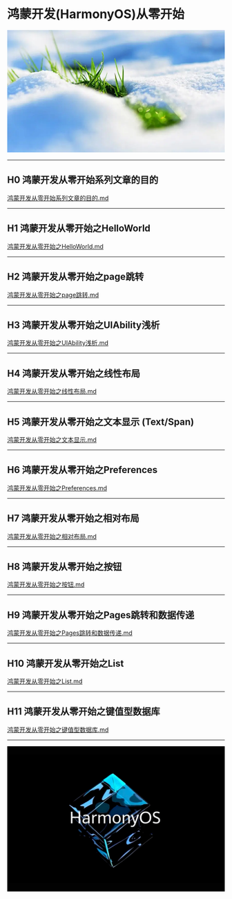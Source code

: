 # 鸿蒙开发(HarmonyOS)从零开始


<img src="image/flower.png">


---

## H0 鸿蒙开发从零开始系列文章的目的

[鸿蒙开发从零开始系列文章的目的.md](./鸿蒙开发从零开始系列文章的目的/鸿蒙开发从零开始系列文章的目的.md)

---

## H1 鸿蒙开发从零开始之HelloWorld

[鸿蒙开发从零开始之HelloWorld.md](./鸿蒙开发从零开始之HelloWorld/鸿蒙开发从零开始之HelloWorld.md)

---

## H2 鸿蒙开发从零开始之page跳转

[鸿蒙开发从零开始之page跳转.md](./鸿蒙开发从零开始之page跳转/鸿蒙开发从零开始之page跳转.md)

---

## H3 鸿蒙开发从零开始之UIAbility浅析

[鸿蒙开发从零开始之UIAbility浅析.md](./鸿蒙开发从零开始之UIAbility浅析/鸿蒙开发从零开始之UIAbility浅析.md)

---

## H4 鸿蒙开发从零开始之线性布局

[鸿蒙开发从零开始之线性布局.md](./鸿蒙开发从零开始之线性布局/鸿蒙开发从零开始之线性布局.md)

---

## H5 鸿蒙开发从零开始之文本显示 (Text/Span)

[鸿蒙开发从零开始之文本显示.md](./鸿蒙开发从零开始之文本显示/鸿蒙开发从零开始之文本显示.md)

---

## H6 鸿蒙开发从零开始之Preferences

[鸿蒙开发从零开始之Preferences.md](./鸿蒙开发从零开始之Preferences/鸿蒙开发从零开始之Preferences.md)

---

## H7 鸿蒙开发从零开始之相对布局

[鸿蒙开发从零开始之相对布局.md](./鸿蒙开发从零开始之相对布局/鸿蒙开发从零开始之相对布局.md)

---

## H8 鸿蒙开发从零开始之按钮

[鸿蒙开发从零开始之按钮.md](./鸿蒙开发从零开始之按钮/鸿蒙开发从零开始之按钮.md)

---

## H9 鸿蒙开发从零开始之Pages跳转和数据传递

[鸿蒙开发从零开始之Pages跳转和数据传递.md](./鸿蒙开发从零开始之Pages跳转和数据传递/鸿蒙开发从零开始之Pages跳转和数据传递.md)

---

## H10 鸿蒙开发从零开始之List

[鸿蒙开发从零开始之List.md](./鸿蒙开发从零开始之List/鸿蒙开发从零开始之List.md)

---

## H11 鸿蒙开发从零开始之键值型数据库

[鸿蒙开发从零开始之键值型数据库.md](./鸿蒙开发从零开始之键值型数据库/鸿蒙开发从零开始之键值型数据库.md)

---

<img src="image/harmony_os_002.png">


